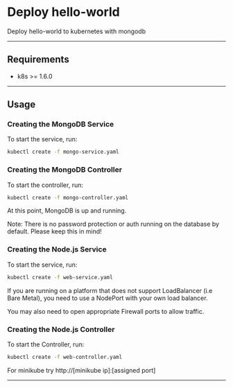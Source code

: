 # Deploy hello-world

Deploy hello-world to kubernetes with mongodb

---

## Requirements

* k8s >= 1.6.0

---

## Usage

### Creating the MongoDB Service

To start the service, run:

```sh
kubectl create -f mongo-service.yaml
```

### Creating the MongoDB Controller

To start the controller, run:

```sh
kubectl create -f mongo-controller.yaml
```

At this point, MongoDB is up and running.

Note: There is no password protection or auth running on the database by default. Please keep this in mind!

### Creating the Node.js Service

To start the service, run:

```sh
kubectl create -f web-service.yaml
```

If you are running on a platform that does not support LoadBalancer (i.e Bare Metal), you need to use a NodePort with your own load balancer.

You may also need to open appropriate Firewall ports to allow traffic.

### Creating the Node.js Controller

To start the Controller, run:

```sh
kubectl create -f web-controller.yaml
```

For minikube try http://[minikube ip]:[assigned port]

---
